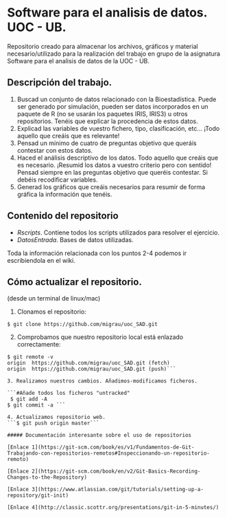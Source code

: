 # Software para el analisis de datos. UOC - UB.

Repositorio creado para almacenar los archivos, gráficos y material necesario/utilizado para la realización del trabajo en grupo de la asignatura Software para el analisis de datos de la UOC - UB.

## Descripción del trabajo.

1. Buscad un conjunto de datos relacionado con la Bioestadística. Puede ser generado por
simulación, pueden ser datos incorporados en un paquete de R (no se usarán los paquetes
IRIS, IRIS3) u otros repositorios. Tenéis que explicar la procedencia de estos datos.
2. Explicad las variables de vuestro fichero, tipo, clasificación, etc... ¡Todo aquello que creáis
que es relevante!
3. Pensad un mínimo de cuatro de preguntas objetivo que queráis contestar con estos datos.
4. Haced el análisis descriptivo de los datos. Todo aquello que creáis que es necesario.
¡Resumid los datos a vuestro criterio pero con sentido! Pensad siempre en las preguntas
objetivo que queréis contestar. Si debéis recodificar variables.
5. Generad los gráficos que creáis necesarios para resumir de forma gráfica la información que
tenéis.

## Contenido del repositorio

* _Rscripts_. Contiene todos los scripts utilizados para resolver el ejercicio.
* _DatosEntrada_. Bases de datos utilizadas.

Toda la información relacionada con los puntos 2-4 podemos ir escribiendola en el wiki.

## Cómo actualizar el repositorio.

(desde un terminal de linux/mac)

1. Clonamos el repositorio:
```
$ git clone https://github.com/migrau/uoc_SAD.git
```

2. Comprobamos que nuestro repositorio local está enlazado correctamente:

```$ cd uoc_SAD
$ git remote -v 
origin  https://github.com/migrau/uoc_SAD.git (fetch)
origin  https://github.com/migrau/uoc_SAD.git (push)```

3. Realizamos nuestros cambios. Añadimos-modificamos ficheros.

```#Añade todos los ficheros "untracked"
 $ git add -A
$ git commit -a ``` 

4. Actualizamos repositorio web.
```$ git push origin master```

##### Documentación interesante sobre el uso de repositorios

[Enlace 1](https://git-scm.com/book/es/v1/Fundamentos-de-Git-Trabajando-con-repositorios-remotos#Inspeccionando-un-repositorio-remoto)

[Enlace 2](https://git-scm.com/book/en/v2/Git-Basics-Recording-Changes-to-the-Repository)

[Enlace 3](https://www.atlassian.com/git/tutorials/setting-up-a-repository/git-init)

[Enlace 4](http://classic.scottr.org/presentations/git-in-5-minutes/)

 

 
